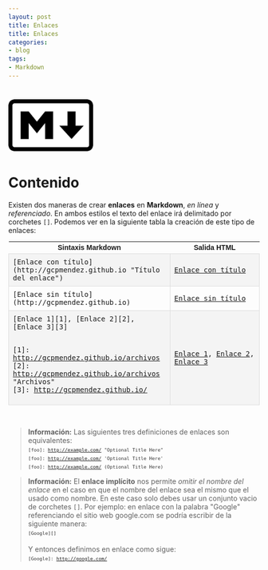 ```yaml
---
layout: post
title: Enlaces
title: Enlaces
categories:
- blog
tags:
- Markdown
---
```


<!-- Estilo CSS del post-->
<style>
table {
    font-family: arial, sans-serif;
    border-collapse: collapse;
    width: 100%;
}

td {
    border: 1px solid #dddddd;
    text-align: left;
    padding: 8px;
}

th {
    text-align: center;
    width: 33.3%;
}
tr:nth-child(even) {
    background-color: rgba(238, 238, 238, 0.57);
}
td:first-child {
    font-family: 'Inconsolata', monospace;
}

td:nth-child(2) {
   
    font-family: 'Inconsolata', monospace;
}

table h1 {
  font-size: 2em;
  font-weight: normal;
  color: #000;
}

h2 {
  font-size: 1.5em;
  font-weight: normal;
}

h3 {
  font-size: 1.17em;
  font-weight: normal;
}

h4 {
  font-size: 1.00em;
  font-weight: normal;
}

h5 {
  font-size: 0.83em;
  font-weight: normal;
}

h6 {
  font-size: 0.67em;
  font-weight: normal;
}

.f {
    font-family: 'Inconsolata', monospace;
    font-size: 0.67em;
    color: #333;
}
</style>

<!-- Imagen Markdown -->
# <img src="./../static/markdown.png" alt="Drawing" style="width: 170px;"/>

<!-- Contenido post -->
# Contenido
Existen dos maneras de crear **enlaces** en **Markdown**, *en línea* y *referenciado*. En ambos estilos el texto del enlace irá delimitado por corchetes `[]`. Podemos ver en la siguiente tabla la creación de este tipo de enlaces:


<table>
  <tr>
    <th>Sintaxis Markdown</th>
    <th>Salida HTML</th>
  </tr>
  <tr>
    <td>[Enlace con título](http://gcpmendez.github.io "Título del enlace")</td>
    <td><a href="http://gcpmendez.github.io" title="Título del enlace">Enlace con título</a></td>
  </tr>
  <tr>
    <td>[Enlace sin título](http://gcpmendez.github.io)</td>
    <td><a href="http://gcpmendez.github.io">Enlace sin título</a></td>
  </tr>
  <tr>
    <td>[Enlace 1][1], [Enlace 2][2], [Enlace 3][3] <br/><br/>

 [1]: http://gcpmendez.github.io/archivos <br/>
 [2]: http://gcpmendez.github.io/archivos "Archivos" <br/>
 [3]: http://gcpmendez.github.io/
 </td> 
    <td><a href="http://gcpmendez.github.io/archivos">Enlace 1</a>, <a href="http://gcpmendez.github.io">Enlace 2</a>, <a href="http://gcpmendez.github.io">Enlace 3</a></td>
  </tr>
</table>

<br/>

> **Información:**
>Las siguientes tres definiciones de enlaces son equivalentes:  
><span class="f">[foo]: http://example.com/  "Optional Title Here"</span><br/>
><span class="f">[foo]: http://example.com/  'Optional Title Here'</span><br/>
><span class="f">[foo]: http://example.com/  (Optional Title Here)</span><br/>



> **Información:** El **enlace implícito** nos permite *omitir el nombre del enlace* en el caso en que el nombre del enlace sea el mismo que el usado como nombre. En este caso solo debes usar un conjunto vacio de corchetes `[]`. Por ejemplo: en enlace con la palabra "Google" referenciando el sitio web google.com se podría escribir de la siguiente manera:  
> <span class="f">[Google][]</span><br/><br/>
>Y entonces definimos en enlace como sigue:  
><span class="f">[Google]: http://google.com/</span><br/>

<br/>


